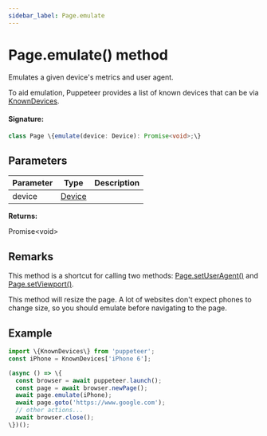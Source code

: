 ```yaml
---
sidebar_label: Page.emulate
---
```


# Page.emulate() method

Emulates a given device's metrics and user agent.

To aid emulation, Puppeteer provides a list of known devices that can be via [KnownDevices](./puppeteer.knowndevices.md).

#### Signature:

```typescript
class Page \{emulate(device: Device): Promise<void>;\}
```

## Parameters

| Parameter | Type                            | Description |
| --------- | ------------------------------- | ----------- |
| device    | [Device](./puppeteer.device.md) |             |

**Returns:**

Promise&lt;void&gt;

## Remarks

This method is a shortcut for calling two methods: [Page.setUserAgent()](./puppeteer.page.setuseragent.md) and [Page.setViewport()](./puppeteer.page.setviewport.md).

This method will resize the page. A lot of websites don't expect phones to change size, so you should emulate before navigating to the page.

## Example

```ts
import \{KnownDevices\} from 'puppeteer';
const iPhone = KnownDevices['iPhone 6'];

(async () => \{
  const browser = await puppeteer.launch();
  const page = await browser.newPage();
  await page.emulate(iPhone);
  await page.goto('https://www.google.com');
  // other actions...
  await browser.close();
\})();
```
